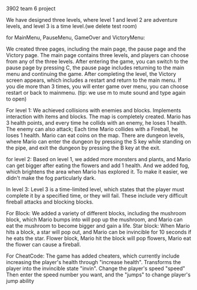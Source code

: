 3902 team 6 project


We have designed three levels, where level 1 and level 2 are adventure levels, and level 3 is a time level.(we delete test room)

for MainMenu, PauseMenu, GameOver and VictoryMenu:

We created three pages, including the main page, the pause page and the Victory page. 
The main page contains three levels, and players can choose from any of the three levels. 
After entering the game, you can switch to the pause page by pressing C, the pause page includes returning to the main menu and continuing the game. 
After completing the level, the Victory screen appears, which includes a restart and return to the main menu.
If you die more than 3 times, you will enter game over menu, you can choose restart or back to mainmenu.
(tip: we use m to mute sound and type again to open)

For level 1:
We achieved collisions with enemies and blocks. Implements interaction with items and blocks. 
The map is completely created. Mario has 3 health points, and every time he collids with an enemy, he loses 1 health. 
The enemy can also attack; Each time Mario collides with a Fireball, he loses 1 health. Mario can eat coins on the map. 
There are dungeon levels, where Mario can enter the dungeon by pressing the S key while standing on the pipe, and exit the dungeon by pressing the B key at the exit.

for level 2:
Based on level 1, we added more monsters and plants, and Mario can get bigger after eating the flowers and add 1 health. 
And we added fog, which brightens the area when Mario has explored it. To make it easier, we didn't make the fog particularly dark.

In level 3:
Level 3 is a time-limited level, which states that the player must complete it by a specified time, or they will fail. 
These include very difficult fireball attacks and blocking blocks.

For Block:
We added a variety of different blocks, including the mushroom block, which Mario bumps into will pop up the mushroom, 
and Mario can eat the mushroom to become bigger and gain a life. Star block: When Mario hits a block, a star will pop out, and Mario can be invincible for 10 seconds if he eats the star. 
Flower block, Mario hit the block will pop flowers, Mario eat the flower can cause a fireball.

For CheatCode:
The game has added cheaters, which currently include increasing the player's health through "increase health". 
Transforms the player into the invincible state "invin". Change the player's speed "speed"
Then enter the speed number you want, and the "jumps" to change player's jump ability


